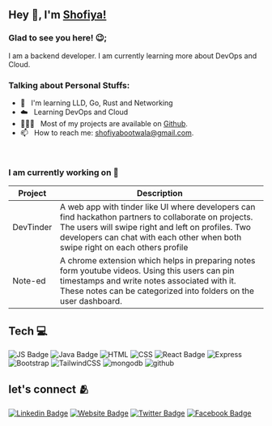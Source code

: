 ## Hey 👋, I'm [Shofiya!](https://github.com/Shofiya2003/)

### Glad to see you here! 😉; 

I am a backend developer. I am currently learning more about DevOps and Cloud. 

### Talking about Personal Stuffs:

- 🌱 &nbsp; I'm learning LLD, Go, Rust and Networking
- ☁️ &nbsp; Learning DevOps and Cloud
- 👨🏻‍💻 &nbsp; Most of my projects are available on [Github](https://github.com/Shofiya2003).
- 📫 &nbsp; How to reach me: shofiyabootwala@gmail.com.


<br>

### I am currently working on 🤠

| Project      | Description |
| ----------- | ----------- |
| DevTinder      | A web app with tinder like UI where developers can find hackathon partners to collaborate on projects. The users will swipe right and left on profiles. Two developers can chat with each other when both swipe right on each others profile |
| Note-ed   | A chrome extension which helps in preparing notes form youtube videos. Using this users can pin timestamps and write notes associated with it. These notes can be categorized into folders on the user dashboard.        |

## Tech 💻

![JS Badge](https://img.shields.io/badge/JavaScript-F7DF1E?style=for-the-badge&logo=javascript&logoColor=black)
![Java Badge](https://img.shields.io/badge/Java-ED8B00?style=for-the-badge&logo=java&logoColor=white)
![HTML](https://img.shields.io/badge/HTML-239120?style=for-the-badge&logo=html5&logoColor=white)
![CSS](https://img.shields.io/badge/CSS-239120?&style=for-the-badge&logo=css3&logoColor=white)
![React Badge](https://img.shields.io/badge/React-20232A?style=for-the-badge&logo=react&logoColor=61DAFB)
![Express](https://img.shields.io/badge/Express.js-404D59?style=for-the-badge)
![Bootstrap](https://img.shields.io/badge/Bootstrap-563D7C?style=for-the-badge&logo=bootstrap&logoColor=white)
![TailwindCSS](https://img.shields.io/badge/tailwindcss-%2338B2AC.svg?style=for-the-badge&logo=tailwind-css&logoColor=white)
![mongodb](https://img.shields.io/badge/MongoDB-4EA94B?style=for-the-badge&logo=mongodb&logoColor=white)
![github](https://img.shields.io/badge/GitHub-100000?style=for-the-badge&logo=github&logoColor=white)

## let's connect 🫂
[![Linkedin Badge](https://img.shields.io/badge/LinkedIn-0077B5?style=for-the-badge&logo=linkedin&logoColor=white)](https://www.linkedin.com/in/shofiya-bootwala-0a1130220/)
[![Website Badge](https://img.shields.io/badge/GitHub-100000?style=for-the-badge&logo=github&logoColor=white)](https://Shofiya2003.github.io/)
[![Twitter Badge](https://img.shields.io/badge/Twitter-1DA1F2?style=for-the-badge&logo=twitter&logoColor=white)](https://twitter.com/BootwalaShofiya)
[![Facebook Badge](https://img.shields.io/badge/Facebook-1877F2?style=for-the-badge&logo=facebook&logoColor=white)](https://www.facebook.com/profile.php?id=100072970882489)





     
